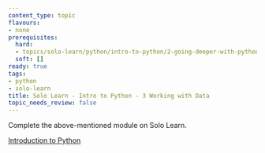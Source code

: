 ```yaml
---
content_type: topic
flavours:
- none
prerequisites:
  hard:
  - topics/solo-learn/python/intro-to-python/2-going-deeper-with-python
  soft: []
ready: true
tags:
- python
- solo-learn
title: Solo Learn - Intro to Python - 3 Working with Data
topic_needs_review: false
---
```


Complete the above-mentioned module on Solo Learn.

[Introduction to Python](https://www.sololearn.com/learn/courses/python-introduction)
